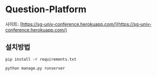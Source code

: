 # Question-Platform

사이트: [https://sg-univ-conference.herokuapp.com/](https://sg-univ-conference.herokuapp.com/)

## 설치방법

```
pip install -r requirements.txt

python manage.py runserver
```
